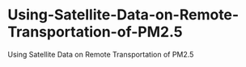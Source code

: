 # Using-Satellite-Data-on-Remote-Transportation-of-PM2.5
Using Satellite Data on Remote Transportation of PM2.5
